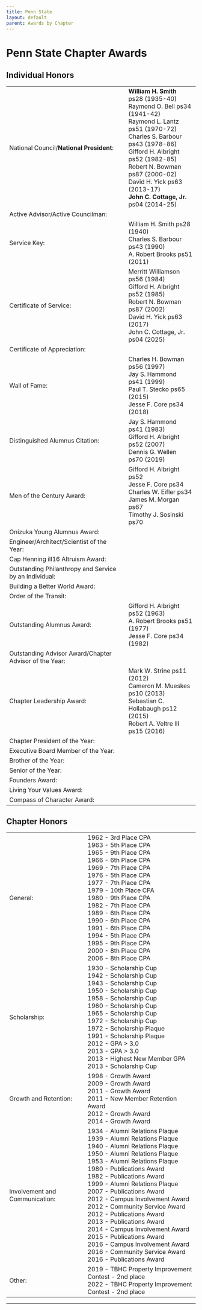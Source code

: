 ```yaml
---
title: Penn State
layout: default
parent: Awards by Chapter
---
```


<link rel="stylesheet" href="{{ '/assets/css/by_chapter.css' | relative_url }}">

# Penn State Chapter Awards

## Individual Honors

<table>
<tbody>

<tr>
<td>National Council/<b>National President</b>:</td>
<td><b>William H. Smith</b> ps28 (1935-40)
<br>Raymond O. Bell ps34 (1941-42)
<br>Raymond L. Lantz ps51 (1970-72)
<br>Charles S. Barbour ps43 (1978-86)
<br>Gifford H. Albright ps52 (1982-85)
<br>Robert N. Bowman ps87 (2000-02)
<br>David H. Yick ps63 (2013-17)
<br><b>John C. Cottage, Jr.</b> ps04 (2014-25)
</td></tr>

<tr>
<td>Active Advisor/Active Councilman:</td>
<td>
</td></tr>

<tr>
<td>Service Key:</td>
<td>William H. Smith ps28 (1940)
<br>Charles S. Barbour ps43 (1990)
<br>A. Robert Brooks ps51 (2011)
</td></tr>

<tr>
<td>Certificate of Service:</td>
<td>Merritt Williamson ps56 (1984)
<br>Gifford H. Albright ps52 (1985)
<br>Robert N. Bowman ps87 (2002)
<br>David H. Yick ps63 (2017)
<br>John C. Cottage, Jr. ps04 (2025)
</td></tr>

<tr>
<td>Certificate of Appreciation:</td>
<td>
</td></tr>

<tr><td>Wall of Fame:</td>
<td>Charles H. Bowman ps56 (1997)
<br>Jay S. Hammond ps41 (1999)
<br>Paul T. Stecko ps65 (2015)
<br>Jesse F. Core ps34 (2018)
</td></tr>

<tr>
<td>Distinguished Alumnus Citation:</td>
<td>Jay S. Hammond ps41 (1983)
<br>Gifford H. Albright ps52 (2007)
<br>Dennis G. Wellen ps70 (2019)
</td></tr>

<tr>
<td>Men of the Century Award:</td>
<td>Gifford H. Albright ps52
<br>Jesse F. Core ps34
<br>Charles W. Eifler ps34
<br>James M. Morgan ps67
<br>Timothy J. Sosinski ps70
</td></tr>

<tr>
<td>Onizuka Young Alumnus Award:</td>
<td>
</td></tr>

<tr>
<td>Engineer/Architect/Scientist of the Year:</td>
<td>
</td></tr>

<tr>
<td>Cap Henning ill16 Altruism Award:</td>
<td>
</td></tr>

<tr>
<td>Outstanding Philanthropy and Service by an Individual:</td>
<td>
</td></tr>

<tr>
<td>Building a Better World Award:</td>
<td>
</td></tr>
<tr>

<td>Order of the Transit:</td>
<td>
</td></tr>

<tr>
<td>Outstanding Alumnus Award:</td>
<td>Gifford H. Albright ps52 (1963)
<br>A. Robert Brooks ps51 (1977)
<br>Jesse F. Core ps34 (1982)
</td></tr>

<tr>
<td>Outstanding Advisor Award/Chapter Advisor of the Year:</td>
<td>
</td></tr>

<tr>
<td>Chapter Leadership Award:</td>
<td>Mark W. Strine ps11 (2012)
<br>Cameron M. Mueskes ps10 (2013)
<br>Sebastian C. Hollabaugh ps12 (2015)
<br>Robert A. Veltre III ps15 (2016)
</td></tr>

<tr>
<td>Chapter President of the Year:</td>
<td>
</td></tr>

<tr>
<td>Executive Board Member of the Year:</td>
<td>
</td></tr>

<tr>
<td>Brother of the Year:</td>
<td>
</td></tr>

<tr>
<td>Senior of the Year:</td>
<td>
</td></tr>

<tr>
<td>Founders Award:</td>
<td>
</td></tr>

<tr>
<td>Living Your Values Award:</td>
<td>
</td></tr>

<tr>
<td>Compass of Character Award:</td>
<td>
</td></tr>
</tbody>
</table>

## Chapter Honors

<table>
<tbody>
<tr>
<td>General:</td>
<td>1962 - 3rd Place CPA
<br>1963 - 5th Place CPA
<br>1965 - 9th Place CPA
<br>1966 - 6th Place CPA
<br>1969 - 7th Place CPA
<br>1976 - 5th Place CPA
<br>1977 - 7th Place CPA
<br>1979 - 10th Place CPA
<br>1980 - 9th Place CPA
<br>1982 - 7th Place CPA
<br>1989 - 6th Place CPA
<br>1990 - 6th Place CPA
<br>1991 - 6th Place CPA
<br>1994 - 5th Place CPA
<br>1995 - 9th Place CPA
<br>2000 - 8th Place CPA
<br>2006 - 8th Place CPA
</td></tr>

<tr>
<td>Scholarship:</td>
<td>1930 - Scholarship Cup
<br>1942 - Scholarship Cup
<br>1943 - Scholarship Cup
<br>1950 - Scholarship Cup
<br>1958 - Scholarship Cup
<br>1960 - Scholarship Cup
<br>1965 - Scholarship Cup
<br>1972 - Scholarship Cup
<br>1972 - Scholarship Plaque
<br>1991 - Scholarship Plaque
<br>2012 - GPA > 3.0
<br>2013 - GPA > 3.0
<br>2013 - Highest New Member GPA
<br>2013 - Scholarship Cup
</td></tr>

<tr>
<td>Growth and Retention:</td>
<td>1998 - Growth Award
<br>2009 - Growth Award
<br>2011 - Growth Award
<br>2011 - New Member Retention Award
<br>2012 - Growth Award
<br>2014 - Growth Award
</td></tr>

<tr>
<td>Involvement and Communication:</td>
<td>1934 - Alumni Relations Plaque
<br>1939 - Alumni Relations Plaque
<br>1940 - Alumni Relations Plaque
<br>1950 - Alumni Relations Plaque
<br>1953 - Alumni Relations Plaque
<br>1980 - Publications Award
<br>1982 - Publications Award
<br>1999 - Alumni Relations Plaque
<br>2007 - Publications Award
<br>2012 - Campus Involvement Award
<br>2012 - Community Service Award
<br>2012 - Publications Award
<br>2013 - Publications Award
<br>2014 - Campus Involvement Award
<br>2015 - Publications Award
<br>2016 - Campus Involvement Award
<br>2016 - Community Service Award
<br>2016 - Publications Award
</td></tr>

<tr>
<td>Other:</td>
<td>2019 - TBHC Property Improvement Contest - 2nd place
<br>2022 - TBHC Property Improvement Contest - 2nd place

</td></tr>
</tbody>
</table>

---
